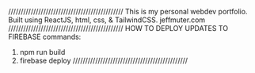 //////////////////////////////////////////////
This is my personal webdev portfolio. Built using ReactJS, html, css, & TailwindCSS.
jeffmuter.com
//////////////////////////////////////////////
HOW TO DEPLOY UPDATES TO FIREBASE
commands:
1. npm run build
2. firebase deploy
//////////////////////////////////////////////
